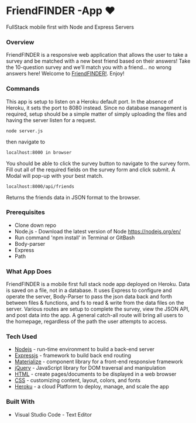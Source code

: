 # FriendFINDER -App **:heart:**
FullStack mobile first with Node and Express Servers


### Overview
FriendFINDER is a responsive web application that allows the user to take a survey and be matched with a new best friend based on their answers! Take the 10-question survey and we'll match you with a friend... no wrong answers here!
Welcome to [FriendFINDER!](https://gtcbc-friendfinder.herokuapp.com/). Enjoy!


### Commands

This app is setup to listen on a Heroku default port. In the absence of Heroku, it sets the port to 8080 instead. Since no database management is required, setup should be a simple matter of simply uploading the files and having the server listen for a request.	
```
node server.js
```
then navigate to 
```
localhost:8000 in browser
```
You should be able to click the survey button to navigate to the survey form.  Fill out all of the required fields on the survey form and click submit.  A Modal will pop-up with your best match.
```
localhost:8000/api/friends
```
Returns the friends data in JSON format to the browser.


### Prerequisites

- Clone down repo
- Node.js - Download the latest version of Node https://nodejs.org/en/
- Run command 'npm install' in Terminal or GitBash
- Body-parser
- Express
- Path


### What App Does

FriendFINDER is a mobile first full stack node app deployed on Heroku. Data is saved on a file, not in a database. It uses Express to configure and operate the server, Body-Parser to pass the json data back and forth between files & functions, and fs to read & write from the data files on the server. Various routes are setup to complete the survey, view the JSON API, and post data into the app. A general catch-all route will bring all users to the homepage, regardless of the path the user attempts to access.


### Tech Used

* [Nodejs](https://nodejs.org/en/) - run-time environment to build a back-end server
* [Expressjs](https://expressjs.com/) - framework to build back end routing 
* [Materialize](https://materializecss.com/) - component library for a front-end responsive framework
* [jQuery](https://jquery.com/) - JavaScript library for DOM traversal and manipulation
* [HTML](https://html.com/) - create pages/documents to be displayed in a web browser
* [CSS](https://www.w3schools.com/Css/css_intro.asp) - customizing content, layout, colors, and fonts
* [Heroku](https://html.com/) - a cloud Platform to deploy, manage, and scale the app


### Built With
- Visual Studio Code - Text Editor
